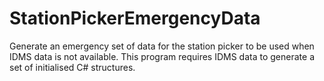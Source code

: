 # StationPickerEmergencyData
Generate an emergency set of data for the station picker to be used when IDMS data is not available. This program requires IDMS data to generate a set of initialised C# structures.

